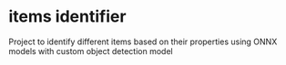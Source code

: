 # items identifier
Project to identify different items based on their properties using ONNX models with custom object detection model
